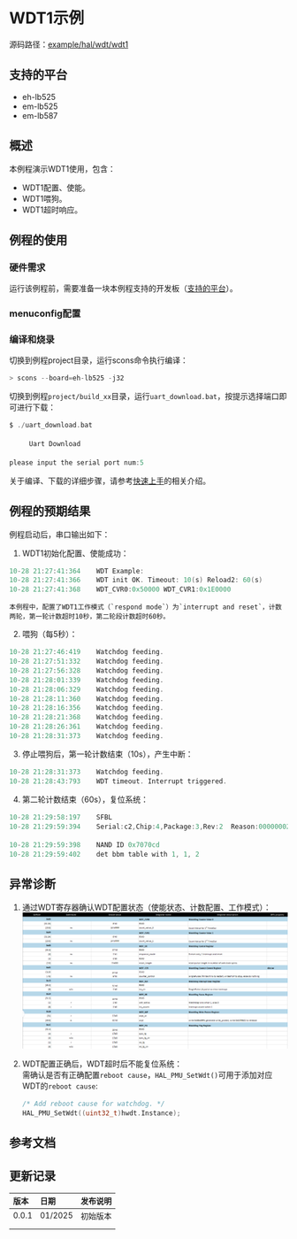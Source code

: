 # WDT1示例

源码路径：[example/hal/wdt/wdt1](https://github.com/OpenSiFli/SiFli-SDK/tree/main/example/hal/wdt/wdt1)

## 支持的平台
<!-- 支持哪些板子和芯片平台 -->
+ eh-lb525
+ em-lb525
+ em-lb587
## 概述
<!-- 例程简介 -->
本例程演示WDT1使用，包含：
+ WDT1配置、使能。
+ WDT1喂狗。
+ WDT1超时响应。

## 例程的使用
<!-- 说明如何使用例程，比如连接哪些硬件管脚观察波形，编译和烧写可以引用相关文档。
对于rt_device的例程，还需要把本例程用到的配置开关列出来，比如PWM例程用到了PWM1，需要在onchip菜单里使能PWM1 -->

### 硬件需求
运行该例程前，需要准备一块本例程支持的开发板（[支持的平台](/sdk/get-started-gcc)）。

### menuconfig配置


### 编译和烧录
切换到例程project目录，运行scons命令执行编译：
```c
> scons --board=eh-lb525 -j32
```
切换到例程`project/build_xx`目录，运行`uart_download.bat`，按提示选择端口即可进行下载：
```c
$ ./uart_download.bat

     Uart Download

please input the serial port num:5
```
关于编译、下载的详细步骤，请参考[快速上手](/sdk/get-started-gcc)的相关介绍。

## 例程的预期结果
<!-- 说明例程运行结果，比如哪几个灯会亮，会打印哪些log，以便用户判断例程是否正常运行，运行结果可以结合代码分步骤说明 -->
例程启动后，串口输出如下：
1. WDT1初始化配置、使能成功：
```c
10-28 21:27:41:364    WDT Example:
10-28 21:27:41:366    WDT init OK. Timeout: 10(s) Reload2: 60(s)
10-28 21:27:41:368    WDT_CVR0:0x50000 WDT_CVR1:0x1E0000
```
```{tip}
本例程中，配置了WDT1工作模式（`respond mode`）为`interrupt and reset`，计数两轮，第一轮计数超时10秒，第二轮段计数超时60秒。  
```
2. 喂狗（每5秒）：
```c
10-28 21:27:46:419    Watchdog feeding.
10-28 21:27:51:332    Watchdog feeding.
10-28 21:27:56:328    Watchdog feeding.
10-28 21:28:01:339    Watchdog feeding.
10-28 21:28:06:329    Watchdog feeding.
10-28 21:28:11:360    Watchdog feeding.
10-28 21:28:16:356    Watchdog feeding.
10-28 21:28:21:368    Watchdog feeding.
10-28 21:28:26:361    Watchdog feeding.
10-28 21:28:31:373    Watchdog feeding.
```
3. 停止喂狗后，第一轮计数结束（10s），产生中断：
```c
10-28 21:28:31:373    Watchdog feeding.
10-28 21:28:43:793    WDT timeout. Interrupt triggered.
```
4. 第二轮计数结束（60s），复位系统：
```c
10-28 21:29:58:197    SFBL
10-28 21:29:59:394    Serial:c2,Chip:4,Package:3,Rev:2  Reason:00000002

10-28 21:29:59:398    NAND ID 0x7070cd
10-28 21:29:59:402    det bbm table with 1, 1, 2
```


## 异常诊断

1. 通过WDT寄存器确认WDT配置状态（使能状态、计数配置、工作模式）：
![WDT regmap](./assets/wdt_regmap.png)

2. WDT配置正确后，WDT超时后不能复位系统：  
需确认是否有正确配置`reboot cause`，`HAL_PMU_SetWdt()`可用于添加对应WDT的`reboot cause`:
    ```c
    /* Add reboot cause for watchdog. */
    HAL_PMU_SetWdt((uint32_t)hwdt.Instance);
    ```

## 参考文档
<!-- 对于rt_device的示例，rt-thread官网文档提供的较详细说明，可以在这里添加网页链接，例如，参考RT-Thread的[RTC文档](https://www.rt-thread.org/document/site/#/rt-thread-version/rt-thread-standard/programming-manual/device/rtc/rtc) -->

## 更新记录
|版本 |日期   |发布说明 |
|:---|:---|:---|
|0.0.1 |01/2025 |初始版本 |
| | | |
| | | |
